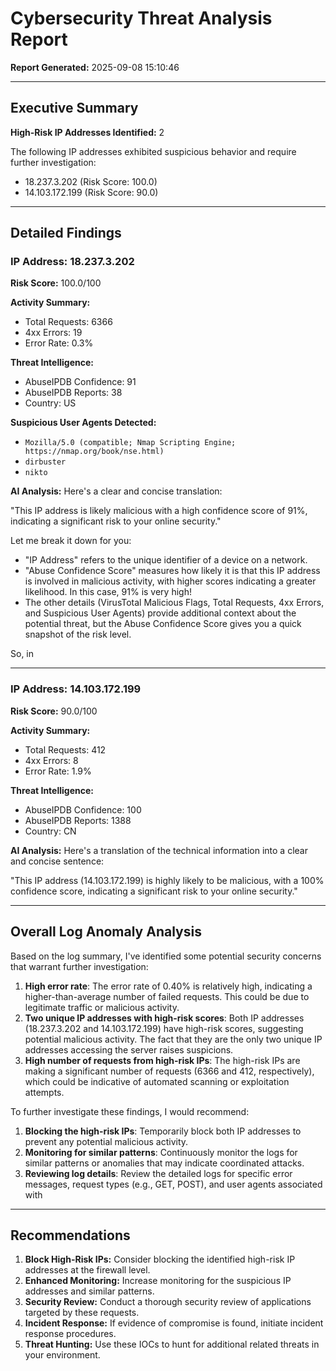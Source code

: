 # Cybersecurity Threat Analysis Report

**Report Generated:** 2025-09-08 15:10:46

---

## Executive Summary

**High-Risk IP Addresses Identified:** 2

The following IP addresses exhibited suspicious behavior and require further investigation:

- 18.237.3.202 (Risk Score: 100.0)
- 14.103.172.199 (Risk Score: 90.0)

---

## Detailed Findings

### IP Address: 18.237.3.202

**Risk Score:** 100.0/100

**Activity Summary:**
- Total Requests: 6366
- 4xx Errors: 19
- Error Rate: 0.3%

**Threat Intelligence:**
- AbuseIPDB Confidence: 91
- AbuseIPDB Reports: 38
- Country: US

**Suspicious User Agents Detected:**
- `Mozilla/5.0 (compatible; Nmap Scripting Engine; https://nmap.org/book/nse.html)`
- `dirbuster`
- `nikto`

**AI Analysis:** Here's a clear and concise translation:

"This IP address is likely malicious with a high confidence score of 91%, indicating a significant risk to your online security."

Let me break it down for you:

* "IP Address" refers to the unique identifier of a device on a network.
* "Abuse Confidence Score" measures how likely it is that this IP address is involved in malicious activity, with higher scores indicating a greater likelihood. In this case, 91% is very high!
* The other details (VirusTotal Malicious Flags, Total Requests, 4xx Errors, and Suspicious User Agents) provide additional context about the potential threat, but the Abuse Confidence Score gives you a quick snapshot of the risk level.

So, in

---

### IP Address: 14.103.172.199

**Risk Score:** 90.0/100

**Activity Summary:**
- Total Requests: 412
- 4xx Errors: 8
- Error Rate: 1.9%

**Threat Intelligence:**
- AbuseIPDB Confidence: 100
- AbuseIPDB Reports: 1388
- Country: CN

**AI Analysis:** Here's a translation of the technical information into a clear and concise sentence:

"This IP address (14.103.172.199) is highly likely to be malicious, with a 100% confidence score, indicating a significant risk to your online security."

---

## Overall Log Anomaly Analysis

Based on the log summary, I've identified some potential security concerns that warrant further investigation:

1. **High error rate**: The error rate of 0.40% is relatively high, indicating a higher-than-average number of failed requests. This could be due to legitimate traffic or malicious activity.
2. **Two unique IP addresses with high-risk scores**: Both IP addresses (18.237.3.202 and 14.103.172.199) have high-risk scores, suggesting potential malicious activity. The fact that they are the only two unique IP addresses accessing the server raises suspicions.
3. **High number of requests from high-risk IPs**: The high-risk IPs are making a significant number of requests (6366 and 412, respectively), which could be indicative of automated scanning or exploitation attempts.

To further investigate these findings, I would recommend:

1. **Blocking the high-risk IPs**: Temporarily block both IP addresses to prevent any potential malicious activity.
2. **Monitoring for similar patterns**: Continuously monitor the logs for similar patterns or anomalies that may indicate coordinated attacks.
3. **Reviewing log details**: Review the detailed logs for specific error messages, request types (e.g., GET, POST), and user agents associated with

---

## Recommendations

1. **Block High-Risk IPs:** Consider blocking the identified high-risk IP addresses at the firewall level.
2. **Enhanced Monitoring:** Increase monitoring for the suspicious IP addresses and similar patterns.
3. **Security Review:** Conduct a thorough security review of applications targeted by these requests.
4. **Incident Response:** If evidence of compromise is found, initiate incident response procedures.
5. **Threat Hunting:** Use these IOCs to hunt for additional related threats in your environment.
